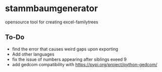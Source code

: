 # stammbaumgenerator
opensource tool for creating excel-familytrees

## To-Do
- find the error that causes weird gaps upon exporting
- Add other languages
- fix the issue of numbers appearing after siblings exeed 9
- add gedcom compatibility with https://pypi.org/project/python-gedcom/
